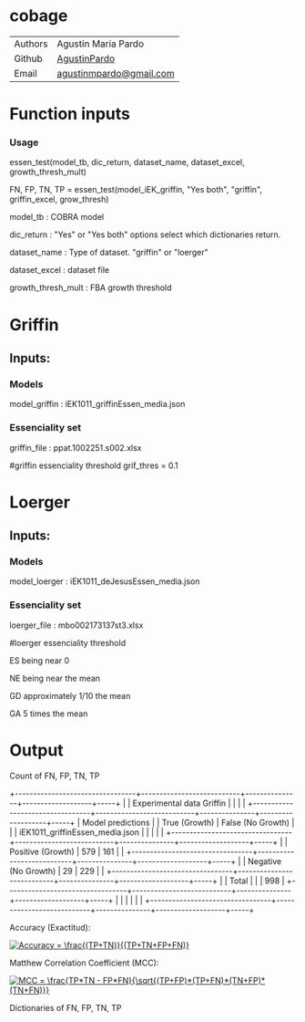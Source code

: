 # cobage

|         |                                                                       |
| ------- | --------------------------------------------------------------------- |
| Authors | Agustin Maria Pardo    |
| Github  | [AgustinPardo](https://github.com/AgustinPardo/)                     |
| Email   | <agustinmpardo@gmail.com>     


# Function inputs

### Usage

essen_test(model_tb, dic_return, dataset_name, dataset_excel, growth_thresh_mult)

FN, FP, TN, TP = essen_test(model_iEK_griffin, "Yes both", "griffin", griffin_excel, grow_thresh)

model_tb : COBRA model

dic_return : "Yes" or "Yes both" options select which dictionaries return.

dataset_name : Type of dataset. "griffin" or "loerger"

dataset_excel :  dataset file

growth_thresh_mult : FBA growth threshold

# Griffin

## Inputs:

### Models

model_griffin : iEK1011_griffinEssen_media.json

### Essenciality set

griffin_file : ppat.1002251.s002.xlsx

#griffin essenciality threshold
grif_thres = 0.1

# Loerger

## Inputs:

### Models

model_loerger : iEK1011_deJesusEssen_media.json

### Essenciality set

loerger_file : mbo002173137st3.xlsx

#loerger essenciality threshold

ES being near 0

NE being near the mean

GD approximately 1/10 the mean

GA 5 times the mean


# Output
Count of FN, FP, TN, TP

+---------------------------------+---------------------------+---------------+-------------------+-----+
|                                 | Experimental data Griffin |               |                   |     |
+---------------------------------+---------------------------+---------------+-------------------+-----+
|        Model predictions        |                           | True (Growth) | False (No Growth) |     |
| iEK1011_griffinEssen_media.json |                           |               |                   |     |
+---------------------------------+---------------------------+---------------+-------------------+-----+
|                                 |     Positive (Growth)     |      579      |        161        |     |
+---------------------------------+---------------------------+---------------+-------------------+-----+
|                                 |    Negative (No Growth)   |       29      |        229        |     |
+---------------------------------+---------------------------+---------------+-------------------+-----+
|                                 |           Total           |               |                   | 998 |
+---------------------------------+---------------------------+---------------+-------------------+-----+
|                                 |                           |               |                   |     |
+---------------------------------+---------------------------+---------------+-------------------+-----+



Accuracy (Exactitud):

<a href="https://www.codecogs.com/eqnedit.php?latex=\dpi{120}&space;Accuracy&space;=&space;\frac{(TP&plus;TN)}{(TP&plus;TN&plus;FP&plus;FN)}" target="_blank"><img src="https://latex.codecogs.com/gif.latex?\dpi{140}&space;Accuracy&space;=&space;\frac{(TP&plus;TN)}{(TP&plus;TN&plus;FP&plus;FN)}" title="Accuracy = \frac{(TP+TN)}{(TP+TN+FP+FN)}" /></a>

Matthew Correlation Coefficient (MCC):

<a href="https://www.codecogs.com/eqnedit.php?latex=\dpi{120}&space;MCC&space;=&space;\frac{TP*TN&space;-&space;FP*FN}{\sqrt{(TP&plus;FP)*(TP&plus;FN)*(TN&plus;FP)*(TN&plus;FN)}}" target="_blank"><img src="https://latex.codecogs.com/gif.latex?\dpi{140}&space;MCC&space;=&space;\frac{TP*TN&space;-&space;FP*FN}{\sqrt{(TP&plus;FP)*(TP&plus;FN)*(TN&plus;FP)*(TN&plus;FN)}}" title="MCC = \frac{TP*TN - FP*FN}{\sqrt{(TP+FP)*(TP+FN)*(TN+FP)*(TN+FN)}}" /></a>

Dictionaries of FN, FP, TN, TP
